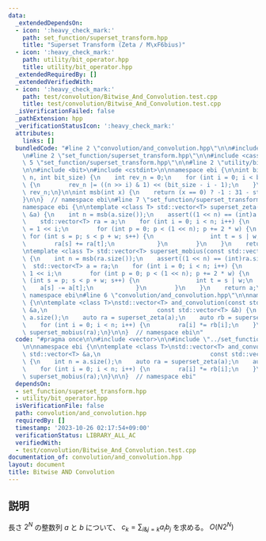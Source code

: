 ```yaml
---
data:
  _extendedDependsOn:
  - icon: ':heavy_check_mark:'
    path: set_function/superset_transform.hpp
    title: "Superset Transform (Zeta / M\xF6bius)"
  - icon: ':heavy_check_mark:'
    path: utility/bit_operator.hpp
    title: utility/bit_operator.hpp
  _extendedRequiredBy: []
  _extendedVerifiedWith:
  - icon: ':heavy_check_mark:'
    path: test/convolution/Bitwise_And_Convolution.test.cpp
    title: test/convolution/Bitwise_And_Convolution.test.cpp
  _isVerificationFailed: false
  _pathExtension: hpp
  _verificationStatusIcon: ':heavy_check_mark:'
  attributes:
    links: []
  bundledCode: "#line 2 \"convolution/and_convolution.hpp\"\n\n#include <vector>\n\
    \n#line 2 \"set_function/superset_transform.hpp\"\n\n#include <cassert>\n#line\
    \ 5 \"set_function/superset_transform.hpp\"\n\n#line 2 \"utility/bit_operator.hpp\"\
    \n\n#include <bit>\n#include <cstdint>\n\nnamespace ebi {\n\nint bit_reverse(int\
    \ n, int bit_size) {\n    int rev_n = 0;\n    for (int i = 0; i < bit_size; i++)\
    \ {\n        rev_n |= ((n >> i) & 1) << (bit_size - i - 1);\n    }\n    return\
    \ rev_n;\n}\n\nint msb(int x) {\n    return (x == 0) ? -1 : 31 - std::countl_zero(std::uint32_t(x));\n\
    }\n\n}  // namespace ebi\n#line 7 \"set_function/superset_transform.hpp\"\n\n\
    namespace ebi {\n\ntemplate <class T> std::vector<T> superset_zeta(const std::vector<T>\
    \ &a) {\n    int n = msb(a.size());\n    assert((1 << n) == (int)a.size());\n\
    \    std::vector<T> ra = a;\n    for (int i = 0; i < n; i++) {\n        int w\
    \ = 1 << i;\n        for (int p = 0; p < (1 << n); p += 2 * w) {\n           \
    \ for (int s = p; s < p + w; s++) {\n                int t = s | w;\n        \
    \        ra[s] += ra[t];\n            }\n        }\n    }\n    return ra;\n}\n\
    \ntemplate <class T> std::vector<T> superset_mobius(const std::vector<T> &ra)\
    \ {\n    int n = msb(ra.size());\n    assert((1 << n) == (int)ra.size());\n  \
    \  std::vector<T> a = ra;\n    for (int i = 0; i < n; i++) {\n        int w =\
    \ 1 << i;\n        for (int p = 0; p < (1 << n); p += 2 * w) {\n            for\
    \ (int s = p; s < p + w; s++) {\n                int t = s | w;\n            \
    \    a[s] -= a[t];\n            }\n        }\n    }\n    return a;\n}\n\n}  //\
    \ namespace ebi\n#line 6 \"convolution/and_convolution.hpp\"\n\nnamespace ebi\
    \ {\n\ntemplate <class T>\nstd::vector<T> and_convolution(const std::vector<T>\
    \ &a,\n                               const std::vector<T> &b) {\n    int n =\
    \ a.size();\n    auto ra = superset_zeta(a);\n    auto rb = superset_zeta(b);\n\
    \    for (int i = 0; i < n; i++) {\n        ra[i] *= rb[i];\n    }\n    return\
    \ superset_mobius(ra);\n}\n\n}  // namespace ebi\n"
  code: "#pragma once\n\n#include <vector>\n\n#include \"../set_function/superset_transform.hpp\"\
    \n\nnamespace ebi {\n\ntemplate <class T>\nstd::vector<T> and_convolution(const\
    \ std::vector<T> &a,\n                               const std::vector<T> &b)\
    \ {\n    int n = a.size();\n    auto ra = superset_zeta(a);\n    auto rb = superset_zeta(b);\n\
    \    for (int i = 0; i < n; i++) {\n        ra[i] *= rb[i];\n    }\n    return\
    \ superset_mobius(ra);\n}\n\n}  // namespace ebi"
  dependsOn:
  - set_function/superset_transform.hpp
  - utility/bit_operator.hpp
  isVerificationFile: false
  path: convolution/and_convolution.hpp
  requiredBy: []
  timestamp: '2023-10-26 02:17:54+09:00'
  verificationStatus: LIBRARY_ALL_AC
  verifiedWith:
  - test/convolution/Bitwise_And_Convolution.test.cpp
documentation_of: convolution/and_convolution.hpp
layout: document
title: Bitwise AND Convolution
---
```


## 説明

長さ $2^N$ の整数列 $a$ と $b$ について、 $c_k = \sum_{i\& j=k} a_i b_j$ を求める。
$O(N 2^N)$